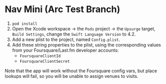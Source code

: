 # Nav Mini (Arc Test Branch)

1. `pod install`
2. Open the Xcode workspace -> the `Pods` project -> the `Upsurge` target, `Build Settings`, change the `Swift Language Version` to 4.2.
3. Add a new plist to the project, named `Config.plist`.
4. Add these string properties to the plist, using the corresponding values from your Foursquare/Last.fm developer accounts: 
    - `FoursquareClientId`
    - `FoursquareClientSecret`

Note that the app will work without the Foursquare config vars, but place lookups will fail, so you will be unable to assign venues to visits. 
